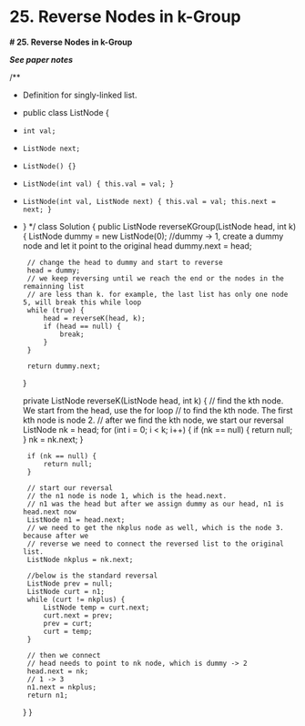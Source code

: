 # 25. Reverse Nodes in k-Group

**# 25. Reverse Nodes in k-Group**

**_See paper notes_**

/**
 * Definition for singly-linked list.
 * public class ListNode {
 *     int val;
 *     ListNode next;
 *     ListNode() {}
 *     ListNode(int val) { this.val = val; }
 *     ListNode(int val, ListNode next) { this.val = val; this.next = next; }
 * }
 */
class Solution {
    public ListNode reverseKGroup(ListNode head, int k) {
        ListNode dummy = new ListNode(0);
        //dummy -> 1, create a dummy node and let it point to the original head
        dummy.next = head;
        
        // change the head to dummy and start to reverse
        head = dummy;
        // we keep reversing until we reach the end or the nodes in the remainning list
        // are less than k. for example, the last list has only one node 5, will break this while loop
        while (true) {
            head = reverseK(head, k);
            if (head == null) {
                break;
            }
        }
        
        return dummy.next;
    }
    
    private ListNode reverseK(ListNode head, int k) {
        // find the kth node. We start from the head, use the for loop
        // to find the kth node. The first kth node is node 2.
        // after we find the kth node, we start our reversal
        ListNode nk = head;
        for (int i = 0; i < k; i++) {
            if (nk == null) {
                return null;
            }
            nk = nk.next;
        }
        
        if (nk == null) {
            return null;
        }
        
        // start our reversal
        // the n1 node is node 1, which is the head.next. 
        // n1 was the head but after we assign dummy as our head, n1 is head.next now
        ListNode n1 = head.next;
        // we need to get the nkplus node as well, which is the node 3. because after we
        // reverse we need to connect the reversed list to the original list. 
        ListNode nkplus = nk.next;
        
        //below is the standard reversal 
        ListNode prev = null;
        ListNode curt = n1;
        while (curt != nkplus) {
            ListNode temp = curt.next;
            curt.next = prev;
            prev = curt;
            curt = temp;
        }
        
        // then we connect 
        // head needs to point to nk node, which is dummy -> 2
        head.next = nk;
        // 1 -> 3
        n1.next = nkplus;
        return n1;
    }
}
